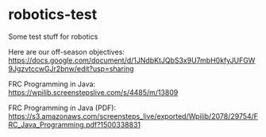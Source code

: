 # robotics-test
Some test stuff for robotics

Here are our off-season objectives:
https://docs.google.com/document/d/1JNdbKtJQbS3x9U7mbH0kfyJUFGW9JgzvtccwGJr2bnw/edit?usp=sharing

FRC Programming in Java:
https://wpilib.screenstepslive.com/s/4485/m/13809

FRC Programming in Java (PDF):
https://s3.amazonaws.com/screensteps_live/exported/Wpilib/2078/29754/FRC_Java_Programming.pdf?1500338831